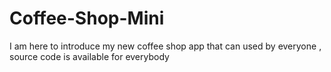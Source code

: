 # Coffee-Shop-Mini
I am here to introduce my new coffee shop app that can used by everyone , source code is available for everybody
